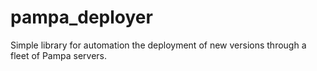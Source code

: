 # pampa_deployer
Simple library for automation the deployment of new versions through a fleet of Pampa servers.
